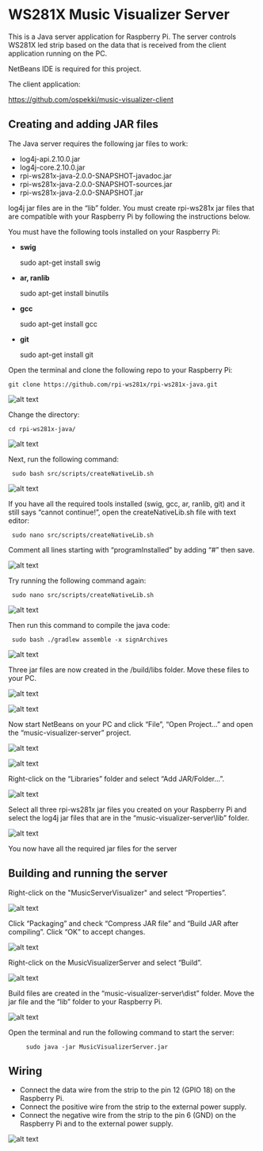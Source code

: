 #  WS281X Music Visualizer Server

This is a Java server application for Raspberry Pi. 
The server controls WS281X led strip based on the data that
is received from the client application running on the PC.

NetBeans IDE is required for this project.

The client application:

https://github.com/ospekki/music-visualizer-client


## Creating and adding JAR files

The Java server requires the following jar files to work:

- log4j-api.2.10.0.jar
- log4j-core.2.10.0.jar
- rpi-ws281x-java-2.0.0-SNAPSHOT-javadoc.jar
- rpi-ws281x-java-2.0.0-SNAPSHOT-sources.jar
- rpi-ws281x-java-2.0.0-SNAPSHOT.jar

log4j jar files are in the “lib” folder. 
You must create rpi-ws281x jar files that are compatible with your Raspberry Pi by following the instructions below.

You must have the following tools installed on your Raspberry Pi:

- **swig**

	sudo apt-get install swig
- **ar, ranlib**

	sudo apt-get install binutils
- **gcc**

	sudo apt-get install gcc
- **git**

	sudo apt-get install git
     

Open the terminal and clone the following repo to your Raspberry Pi:

	git clone https://github.com/rpi-ws281x/rpi-ws281x-java.git
     
![alt text](https://drive.google.com/uc?export=download&id=1e8JB_qJu9P3f6j6e0YO65wK9I5IIFv7A)

Change the directory:

	cd rpi-ws281x-java/

![alt text](https://drive.google.com/uc?export=download&id=16K6HZT6XULu_281fBeLx_Z1KK4egvTBG)

Next, run the following command:

     sudo bash src/scripts/createNativeLib.sh

![alt text](https://drive.google.com/uc?export=download&id=1JYJ7prt60syfgMaW0U46EuU-5DjK_GM_)

If you have all the required tools installed (swig, gcc, ar, ranlib, git) and it still says “cannot continue!”, open the createNativeLib.sh file with text editor:

     sudo nano src/scripts/createNativeLib.sh

Comment all lines starting with “programInstalled” by adding “#” then save.

![alt text](https://drive.google.com/uc?export=download&id=1Ux-ZvKMZc7QZKb5TrEv4hIP6nEBCSsxN)

Try running the following command again:

     sudo nano src/scripts/createNativeLib.sh
     
![alt text](https://drive.google.com/uc?export=download&id=1o7jjDjAXNz9k19OWOSOL-pIeI4R_ZGuV)

Then run this command to compile the java code:

     sudo bash ./gradlew assemble -x signArchives
     
![alt text](https://drive.google.com/uc?export=download&id=1cEvJVKexmYzlDOVcNYB0SAmityar8kDo)

Three jar files are now created in the /build/libs folder. Move these files to your PC.

![alt text](https://drive.google.com/uc?export=download&id=1ZNbN2L2P18qQKz8NCpjgdLcMXvO-jkBm)

![alt text](https://drive.google.com/uc?export=download&id=1U7CVNRaeO-MQeL-iYcKKMetDwNtwIXM7)

Now start NetBeans on your PC and click “File”, “Open Project…” and open the “music-visualizer-server” project.

![alt text](https://drive.google.com/uc?export=download&id=1OHGsb0r99cZqjoj0lA1anPmZRvnPDtiF)

![alt text](https://drive.google.com/uc?export=download&id=12baq2DfPD9cOsRYfRUlqpeGJZM_P2zqD)

Right-click on the “Libraries” folder and select “Add JAR/Folder…”.

![alt text](https://drive.google.com/uc?export=download&id=1yBSs1G7-j8Ohx69Tqfbavlfgt6-6ATTz)

Select all three rpi-ws281x jar files you created on your Raspberry Pi and select the log4j jar files that are in the “music-visualizer-server\lib” folder.

![alt text](https://drive.google.com/uc?export=download&id=1ht0IJjm5hI8q1kLiFTGWCcjtzKSu1yV1)

You now have all the required jar files for the server



## Building and running the server

Right-click on the "MusicServerVisualizer" and select “Properties”.

![alt text](https://drive.google.com/uc?export=download&id=1smqB9KCs4QAle0_k_E6ooc8cpBdgDaIC)

Click “Packaging” and check “Compress JAR file” and “Build JAR after compiling”. Click “OK” to accept changes.

![alt text](https://drive.google.com/uc?export=download&id=1giMRot35Z7-9ZffdeaFFNjt9aiIuE-xp)

Right-click on the MusicVisualizerServer and select “Build”.

![alt text](https://drive.google.com/uc?export=download&id=1mRlFuQCty6ibD9Pu4AcHyI869p2XH-Ps)

Build files are created in the “music-visualizer-server\dist” folder. Move the jar file and the “lib” folder to your Raspberry Pi.

![alt text](https://drive.google.com/uc?export=download&id=1XX83bhNYrEe5nB1zKXnQ-2zxM2MSGFL8)

Open the terminal and run the following command to start the server:

         sudo java -jar MusicVisualizerServer.jar


## Wiring

- Connect the data wire from the strip to the pin 12 (GPIO 18) on the Raspberry Pi.
- Connect the positive wire from the strip to the external power supply.
- Connect the negative wire from the strip to the pin 6 (GND) on the Raspberry Pi and to the external power supply.

![alt text](https://drive.google.com/uc?export=download&id=1793l4Eo0S6mbcjvK6K3G7LOf6rSVdCns)
